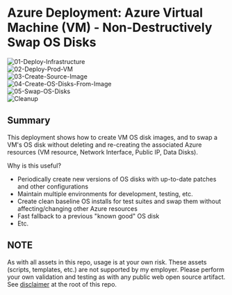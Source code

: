 # Azure Deployment: Azure Virtual Machine (VM) - Non-Destructively Swap OS Disks

![01-Deploy-Infrastructure](https://github.com/plzm/azure-vm-disk-swap/actions/workflows/01-deploy-infra.yml/badge.svg)  
![02-Deploy-Prod-VM](https://github.com/plzm/azure-vm-disk-swap/actions/workflows/02-deploy-prod-vm.yml/badge.svg)  
![03-Create-Source-Image](https://github.com/plzm/azure-vm-disk-swap/actions/workflows/03-create-source-image.yml/badge.svg)  
![04-Create-OS-Disks-From-Image](https://github.com/plzm/azure-vm-disk-swap/actions/workflows/04-create-os-disks-from-image.yml/badge.svg)  
![05-Swap-OS-Disks](https://github.com/plzm/azure-vm-disk-swap/actions/workflows/05-swap-os-disks.yml/badge.svg)  
![Cleanup](https://github.com/plzm/azure-vm-disk-swap/actions/workflows/cleanup.yml/badge.svg)  

## Summary

This deployment shows how to create VM OS disk images, and to swap a VM's OS disk without deleting and re-creating the associated Azure resources (VM resource, Network Interface, Public IP, Data Disks).

Why is this useful?

- Periodically create new versions of OS disks with up-to-date patches and other configurations
- Maintain multiple environments for development, testing, etc.
- Create clean baseline OS installs for test suites and swap them without affecting/changing other Azure resources
- Fast fallback to a previous "known good" OS disk
- Etc.

## NOTE

As with all assets in this repo, usage is at your own risk. These assets (scripts, templates, etc.) are not supported by my employer. Please perform your own validation and testing as with any public web open source artifact. See [disclaimer](https://github.com/plzm/azure-deploy) at the root of this repo.
